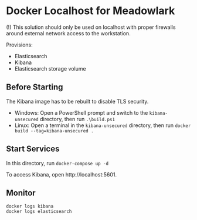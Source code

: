 # Docker Localhost for Meadowlark

(!) This solution should only be used on localhost with proper firewalls around
external network access to the workstation.

Provisions:

* Elasticsearch
* Kibana
* Elasticsearch storage volume

## Before Starting

The Kibana image has to be rebuilt to disable TLS security.

* Windows: Open a PowerShell prompt and switch to the `kibana-unsecured` directory, then run `.\build.ps1`
* Linux: Open a terminal in the `kibana-unsecured` directory, then run `docker build --tag=kibana-unsecured .`

## Start Services

In this directory, run `docker-compose up -d`

To access Kibana, open http://localhost:5601.

## Monitor

```
docker logs kibana
docker logs elasticsearch
```
